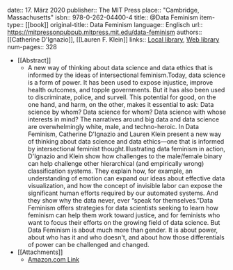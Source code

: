 date:: 17. März 2020
publisher:: The MIT Press
place:: "Cambridge, Massachusetts"
isbn:: 978-0-262-04400-4
title:: @Data Feminism
item-type:: [[book]]
original-title:: Data Feminism
language:: Englisch
url:: https://mitpressonpubpub.mitpress.mit.edu/data-feminism
authors:: [[Catherine D'Ignazio]], [[Lauren F. Klein]]
links:: [Local library](zotero://select/groups/2386895/items/9IB7LX8J), [Web library](https://www.zotero.org/groups/2386895/items/9IB7LX8J)
num-pages:: 328

- [[Abstract]]
	- A new way of thinking about data science and data ethics that is informed by the ideas of intersectional feminism.Today, data science is a form of power. It has been used to expose injustice, improve health outcomes, and topple governments. But it has also been used to discriminate, police, and surveil. This potential for good, on the one hand, and harm, on the other, makes it essential to ask: Data science by whom? Data science for whom? Data science with whose interests in mind? The narratives around big data and data science are overwhelmingly white, male, and techno-heroic. In Data Feminism, Catherine D'Ignazio and Lauren Klein present a new way of thinking about data science and data ethics—one that is informed by intersectional feminist thought.Illustrating data feminism in action, D'Ignazio and Klein show how challenges to the male/female binary can help challenge other hierarchical (and empirically wrong) classification systems. They explain how, for example, an understanding of emotion can expand our ideas about effective data visualization, and how the concept of invisible labor can expose the significant human efforts required by our automated systems. And they show why the data never, ever “speak for themselves.”Data Feminism offers strategies for data scientists seeking to learn how feminism can help them work toward justice, and for feminists who want to focus their efforts on the growing field of data science. But Data Feminism is about much more than gender. It is about power, about who has it and who doesn't, and about how those differentials of power can be challenged and changed.
- [[Attachments]]
	- [Amazon.com Link](https://www.amazon.com/dp/0262044005/)